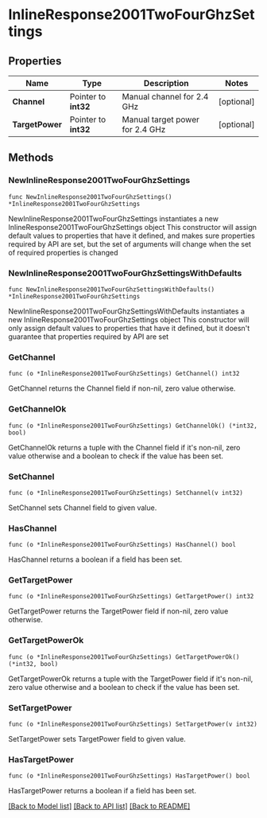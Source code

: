 # InlineResponse2001TwoFourGhzSettings

## Properties

Name | Type | Description | Notes
------------ | ------------- | ------------- | -------------
**Channel** | Pointer to **int32** | Manual channel for 2.4 GHz | [optional] 
**TargetPower** | Pointer to **int32** | Manual target power for 2.4 GHz | [optional] 

## Methods

### NewInlineResponse2001TwoFourGhzSettings

`func NewInlineResponse2001TwoFourGhzSettings() *InlineResponse2001TwoFourGhzSettings`

NewInlineResponse2001TwoFourGhzSettings instantiates a new InlineResponse2001TwoFourGhzSettings object
This constructor will assign default values to properties that have it defined,
and makes sure properties required by API are set, but the set of arguments
will change when the set of required properties is changed

### NewInlineResponse2001TwoFourGhzSettingsWithDefaults

`func NewInlineResponse2001TwoFourGhzSettingsWithDefaults() *InlineResponse2001TwoFourGhzSettings`

NewInlineResponse2001TwoFourGhzSettingsWithDefaults instantiates a new InlineResponse2001TwoFourGhzSettings object
This constructor will only assign default values to properties that have it defined,
but it doesn't guarantee that properties required by API are set

### GetChannel

`func (o *InlineResponse2001TwoFourGhzSettings) GetChannel() int32`

GetChannel returns the Channel field if non-nil, zero value otherwise.

### GetChannelOk

`func (o *InlineResponse2001TwoFourGhzSettings) GetChannelOk() (*int32, bool)`

GetChannelOk returns a tuple with the Channel field if it's non-nil, zero value otherwise
and a boolean to check if the value has been set.

### SetChannel

`func (o *InlineResponse2001TwoFourGhzSettings) SetChannel(v int32)`

SetChannel sets Channel field to given value.

### HasChannel

`func (o *InlineResponse2001TwoFourGhzSettings) HasChannel() bool`

HasChannel returns a boolean if a field has been set.

### GetTargetPower

`func (o *InlineResponse2001TwoFourGhzSettings) GetTargetPower() int32`

GetTargetPower returns the TargetPower field if non-nil, zero value otherwise.

### GetTargetPowerOk

`func (o *InlineResponse2001TwoFourGhzSettings) GetTargetPowerOk() (*int32, bool)`

GetTargetPowerOk returns a tuple with the TargetPower field if it's non-nil, zero value otherwise
and a boolean to check if the value has been set.

### SetTargetPower

`func (o *InlineResponse2001TwoFourGhzSettings) SetTargetPower(v int32)`

SetTargetPower sets TargetPower field to given value.

### HasTargetPower

`func (o *InlineResponse2001TwoFourGhzSettings) HasTargetPower() bool`

HasTargetPower returns a boolean if a field has been set.


[[Back to Model list]](../README.md#documentation-for-models) [[Back to API list]](../README.md#documentation-for-api-endpoints) [[Back to README]](../README.md)


